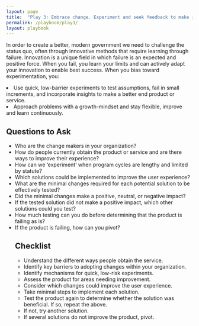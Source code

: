 ```yaml
---
layout: page
title:  "Play 3: Embrace change. Experiment and seek feedback to make incremental continous improvements and reduce risk."
permalink: /playbook/play3/
layout: playbook
---
```


<p class="usa-font-lead">In order to create a better, modern government we need to challenge the status quo, often through innovative methods that require learning through failure. Innovation is a unique field in which failure is an expected and positive force. When you fail, you learn your limits and can actively adapt your innovation to enable best success. When you bias toward experimentation, you:

  <li>Use quick, low-barrier experiments to test assumptions, fail in small increments, and incorporate insights to make a better end product or service.</li>
  <li>Approach problems with a growth-mindset and stay flexible, improve and learn continuously.</li></p>

<h2 id="section-heading-h2">Questions to Ask</h2>
  <ul>
    <li>Who are the change makers in your organization?</li>
    <li>How do people currently obtain the product or service and are there ways to improve their experience?</li>
    <li>How can we ‘experiment’ when program cycles are lengthy and limited by statute?</li>
    <li>Which solutions could be implemented to improve the user experience?</li>
    <li>What are the minimal changes required for each potential solution to be effectively tested?</li>
    <li>Did the minimal changes make a positive, neutral, or negative impact?</li>
    <li>If the tested solution did not make a positive impact, which other solutions could you test?</li>
    <li>How much testing can you do before determining that the product is failing as is?
    <li>If the product is failing, how can you pivot?</li>

<h2 id="section-heading-h3">Checklist</h2>
  <ul>
    <li>Understand the different ways people obtain the service.</li>
    <li>Identify key barriers to adopting changes within your organization.</li>
    <li>Identify mechanisms for quick, low-risk experiments.</li>
    <li>Assess the product for areas needing improvement.</li>
    <li>Consider which changes could improve the user experience.</li>
    <li>Take minimal steps to implement each solution.</li>
    <li>Test the product again to determine whether the solution was beneficial. If so, repeat the above.</li>
    <li>If not, try another solution.</li>
    <li>If several solutions do not improve the product, pivot.</li>
